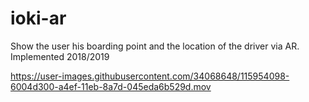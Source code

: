 # ioki-ar

Show the user his boarding point and the location of the driver via AR. Implemented 2018/2019

https://user-images.githubusercontent.com/34068648/115954098-6004d300-a4ef-11eb-8a7d-045eda6b529d.mov

